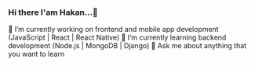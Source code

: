 ### Hi there I'am Hakan...👋

🔭 I’m currently working on frontend and mobile app development (JavaScript | React | React Native)
🌱 I’m currently learning backend development (Node.js | MongoDB | Django)
💬 Ask me about anything that you want to learn


